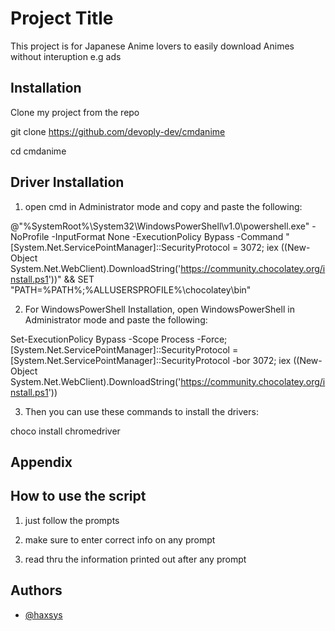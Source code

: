 
# Project Title

This project is for Japanese Anime lovers to easily download Animes without interuption e.g ads


## Installation

Clone my project from the repo


  git clone https://github.com/devoply-dev/cmdanime

  cd cmdanime

Driver Installation
--------------------

1. open cmd in Administrator mode and copy and paste the following:

  @"%SystemRoot%\System32\WindowsPowerShell\v1.0\powershell.exe" -NoProfile -InputFormat None -ExecutionPolicy Bypass -Command "[System.Net.ServicePointManager]::SecurityProtocol = 3072; iex ((New-Object System.Net.WebClient).DownloadString('https://community.chocolatey.org/install.ps1'))" && SET "PATH=%PATH%;%ALLUSERSPROFILE%\chocolatey\bin"


2. For WindowsPowerShell Installation, open WindowsPowerShell in Administrator mode and paste the following:

  Set-ExecutionPolicy Bypass -Scope Process -Force; [System.Net.ServicePointManager]::SecurityProtocol = [System.Net.ServicePointManager]::SecurityProtocol -bor 3072; iex ((New-Object System.Net.WebClient).DownloadString('https://community.chocolatey.org/install.ps1'))


3. Then you can use these commands to install the drivers:

  choco install chromedriver


## Appendix
How to use the script
----------------

1. just follow the prompts

2. make sure to enter correct info on any prompt

3. read thru the information printed out after any prompt
## Authors

- [@haxsys](https://github.com/devoply-dev)
